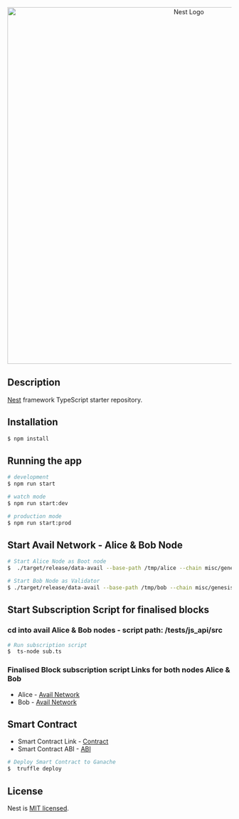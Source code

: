 <p align="center">
  <a href="https://res.cloudinary.com/dxec82vds/image/upload/v1668963303/Screenshot_2022-11-20_at_17.53.58_lncc2y.png" target="blank"><img src="https://res.cloudinary.com/dxec82vds/image/upload/v1668963303/Screenshot_2022-11-20_at_17.53.58_lncc2y.png" width="800" alt="Nest Logo" /></a>
</p>

  <!--[![Backers on Open Collective](https://opencollective.com/nest/backers/badge.svg)](https://opencollective.com/nest#backer)
  [![Sponsors on Open Collective](https://opencollective.com/nest/sponsors/badge.svg)](https://opencollective.com/nest#sponsor)-->

## Description

[Nest](https://github.com/nestjs/nest) framework TypeScript starter repository.

## Installation

```bash
$ npm install
```

## Running the app

```bash
# development
$ npm run start

# watch mode
$ npm run start:dev

# production mode
$ npm run start:prod
```

## Start Avail Network - Alice & Bob Node

```bash
# Start Alice Node as Boot node
$  ./target/release/data-avail --base-path /tmp/alice --chain misc/genesis/devnet.chain.spec.json --alice --port 30333 --rpc-methods Unsafe --ws-port 9945 --unsafe-ws-external --rpc-cors all --rpc-external  --rpc-port 9933 --node-key 0000000000000000000000000000000000000000000000000000000000000001 --validator

# Start Bob Node as Validator
$ ./target/release/data-avail --base-path /tmp/bob --chain misc/genesis/devnet.chain.spec.json --bob --port 30334 --rpc-methods Unsafe  --ws-port 9946 --unsafe-ws-external --rpc-cors all --rpc-external  --rpc-port 9934  --validator --bootnodes /ip4/127.0.0.1/tcp/30333/p2p/12D3KooWEyoppNCUx8Yx66oV9fJnriXwCcXwDDUA2kj6vnc6iDEp

```

## Start Subscription Script for finalised blocks

### cd into avail Alice & Bob nodes - script path: /tests/js_api/src

```bash
# Run subscription script
$  ts-node sub.ts

```

### Finalised Block subscription script Links for both nodes Alice & Bob

- Alice - [Avail Network](https://github.com/obynonwane/alice_node_avail_engineering_test/blob/e0f2d0e13e5bd2ea1f45e286d6c89c3d9dd5f490/tests/js_api/src/sub.ts#L41)
- Bob - [Avail Network](https://github.com/obynonwane/bob_node_avail_engineering_test/blob/0d7f73f308fedafa4099557465cd27082ab924a5/tests/js_api/src/sub.ts#L48)

## Smart Contract

- Smart Contract Link - [Contract](https://github.com/obynonwane/subscribe_to_alice_bob/blob/cbd10cde10b93608fab5f843ab60d118401fe25c/sol_contracts/contracts/Blocks.sol#L4)
- Smart Contract ABI - [ABI](https://github.com/obynonwane/subscribe_to_alice_bob/blob/cbd10cde10b93608fab5f843ab60d118401fe25c/sol_contracts/build/contracts/Blocks.json#L2)

```bash
# Deploy Smart Contract to Ganache
$  truffle deploy

```

## License

Nest is [MIT licensed](LICENSE).

